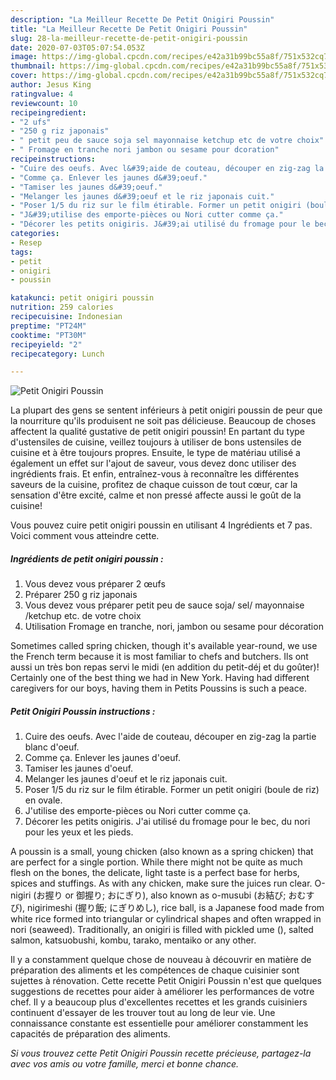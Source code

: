 ```yaml
---
description: "La Meilleur Recette De Petit Onigiri Poussin"
title: "La Meilleur Recette De Petit Onigiri Poussin"
slug: 28-la-meilleur-recette-de-petit-onigiri-poussin
date: 2020-07-03T05:07:54.053Z
image: https://img-global.cpcdn.com/recipes/e42a31b99bc55a8f/751x532cq70/petit-onigiri-poussin-photo-principale-de-la-recette.jpg
thumbnail: https://img-global.cpcdn.com/recipes/e42a31b99bc55a8f/751x532cq70/petit-onigiri-poussin-photo-principale-de-la-recette.jpg
cover: https://img-global.cpcdn.com/recipes/e42a31b99bc55a8f/751x532cq70/petit-onigiri-poussin-photo-principale-de-la-recette.jpg
author: Jesus King
ratingvalue: 4
reviewcount: 10
recipeingredient:
- "2 ufs"
- "250 g riz japonais"
- " petit peu de sauce soja sel mayonnaise ketchup etc de votre choix"
- " Fromage en tranche nori jambon ou sesame pour dcoration"
recipeinstructions:
- "Cuire des oeufs. Avec l&#39;aide de couteau, découper en zig-zag la partie blanc d&#39;oeuf."
- "Comme ça. Enlever les jaunes d&#39;oeuf."
- "Tamiser les jaunes d&#39;oeuf."
- "Melanger les jaunes d&#39;oeuf et le riz japonais cuit."
- "Poser 1/5 du riz sur le film étirable. Former un petit onigiri (boule de riz) en ovale."
- "J&#39;utilise des emporte-pièces ou Nori cutter comme ça."
- "Décorer les petits onigiris. J&#39;ai utilisé du fromage pour le bec, du nori pour les yeux et les pieds."
categories:
- Resep
tags:
- petit
- onigiri
- poussin

katakunci: petit onigiri poussin 
nutrition: 259 calories
recipecuisine: Indonesian
preptime: "PT24M"
cooktime: "PT30M"
recipeyield: "2"
recipecategory: Lunch

---
```



![Petit Onigiri Poussin](https://img-global.cpcdn.com/recipes/e42a31b99bc55a8f/751x532cq70/petit-onigiri-poussin-photo-principale-de-la-recette.jpg)

La plupart des gens se sentent inférieurs à petit onigiri poussin de peur que la nourriture qu'ils produisent ne soit pas délicieuse. Beaucoup de choses affectent la qualité gustative de petit onigiri poussin! En partant du type d'ustensiles de cuisine, veillez toujours à utiliser de bons ustensiles de cuisine et à être toujours propres. Ensuite, le type de matériau utilisé a également un effet sur l'ajout de saveur, vous devez donc utiliser des ingrédients frais. Et enfin, entraînez-vous à reconnaître les différentes saveurs de la cuisine, profitez de chaque cuisson de tout cœur, car la sensation d'être excité, calme et non pressé affecte aussi le goût de la cuisine!

<!--inarticleads1-->

Vous pouvez cuire petit onigiri poussin en utilisant 4 Ingrédients et 7 pas. Voici comment vous atteindre cette.

##### Ingrédients de petit onigiri poussin :

1. Vous devez vous préparer 2 œufs
1. Préparer 250 g riz japonais
1. Vous devez vous préparer  petit peu de sauce soja/ sel/ mayonnaise /ketchup etc. de votre choix
1. Utilisation  Fromage en tranche, nori, jambon ou sesame pour décoration


Sometimes called spring chicken, though it&#39;s available year-round, we use the French term because it is most familiar to chefs and butchers. Ils ont aussi un très bon repas servi le midi (en addition du petit-déj et du goûter)! Certainly one of the best thing we had in New York. Having had different caregivers for our boys, having them in Petits Poussins is such a peace. 

<!--inarticleads2-->

##### Petit Onigiri Poussin instructions :

1. Cuire des oeufs. Avec l&#39;aide de couteau, découper en zig-zag la partie blanc d&#39;oeuf.
1. Comme ça. Enlever les jaunes d&#39;oeuf.
1. Tamiser les jaunes d&#39;oeuf.
1. Melanger les jaunes d&#39;oeuf et le riz japonais cuit.
1. Poser 1/5 du riz sur le film étirable. Former un petit onigiri (boule de riz) en ovale.
1. J&#39;utilise des emporte-pièces ou Nori cutter comme ça.
1. Décorer les petits onigiris. J&#39;ai utilisé du fromage pour le bec, du nori pour les yeux et les pieds.


A poussin is a small, young chicken (also known as a spring chicken) that are perfect for a single portion. While there might not be quite as much flesh on the bones, the delicate, light taste is a perfect base for herbs, spices and stuffings. As with any chicken, make sure the juices run clear. O-nigiri (お握り or 御握り; おにぎり), also known as o-musubi (お結び; おむすび), nigirimeshi (握り飯; にぎりめし), rice ball, is a Japanese food made from white rice formed into triangular or cylindrical shapes and often wrapped in nori (seaweed). Traditionally, an onigiri is filled with pickled ume (), salted salmon, katsuobushi, kombu, tarako, mentaiko or any other. 

<!--inarticleads1-->

<p>
Il y a constamment quelque chose de nouveau à découvrir en matière de préparation des aliments et les compétences de chaque cuisinier sont sujettes à rénovation. Cette recette Petit Onigiri Poussin n'est que quelques suggestions de recettes pour aider à améliorer les performances de votre chef. Il y a beaucoup plus d'excellentes recettes et les grands cuisiniers continuent d'essayer de les trouver tout au long de leur vie. Une connaissance constante est essentielle pour améliorer constamment les capacités de préparation des aliments.
</p>

<p>
<i>Si vous trouvez cette Petit Onigiri Poussin recette précieuse, partagez-la avec vos amis ou votre famille, merci et bonne chance.</i>
</p>
